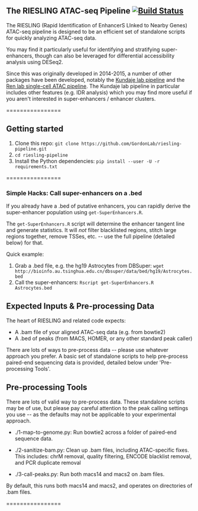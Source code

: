 ## The RIESLING ATAC-seq Pipeline [![Build Status](https://travis-ci.org/GordonLab/riesling-pipeline.svg?branch=master)](https://travis-ci.org/GordonLab/riesling-pipeline)

The RIESLING (Rapid Identification of EnhancerS LInked to Nearby Genes) ATAC-seq pipeline is designed to be an efficient set of standalone scripts for quickly analyzing ATAC-seq data.

You may find it particularly useful for identifying and stratifying super-enhancers, though can also be leveraged for differential accessibility analysis using DESeq2.

Since this was originally developed in 2014-2015, a number of other packages have been developed, notably the [Kundaje lab pipeline](https://github.com/kundajelab/atac_dnase_pipelines) and the [Ren lab single-cell ATAC pipeline](https://github.com/r3fang/scATAC). The Kundaje lab pipeline in particular includes other features (e.g. IDR analysis) which you may find more useful if you aren't interested in super-enhancers / enhancer clusters.

================

## Getting started
1. Clone this repo: `git clone https://github.com/GordonLab/riesling-pipeline.git`
2. `cd riesling-pipeline`
3. Install the Python dependencies: `pip install --user -U -r requirements.txt`

================

### Simple Hacks: Call super-enhancers on a .bed

If you already have a .bed of putative enhancers, you can rapidly derive the super-enhancer population using `get-SuperEnhancers.R`.

The `get-SuperEnhancers.R` script will determine the enhancer tangent line and generate statistics. It will *not* filter blacklisted regions, stitch large regions together, remove TSSes, etc. -- use the full pipeline (detailed below) for that.

Quick example:

1. Grab a .bed file, e.g. the hg19 Astrocytes from DBSuper: `wget http://bioinfo.au.tsinghua.edu.cn/dbsuper/data/bed/hg19/Astrocytes.bed`
2. Call the super-enhancers: `Rscript get-SuperEnhancers.R Astrocytes.bed`

<!---
The output will look like:


Again, this may not be appropriate on non-preprocessed (blacklisted, TSS-filtered, etc.) data. You more likely want to use the full pipeline, detailed below.
--->


<!---
# A Working Example

** (Coming soon) **
--->

## Expected Inputs & Pre-processing Data

The heart of RIESLING and related code expects:

* A .bam file of your aligned ATAC-seq data (e.g. from bowtie2)
* A .bed of peaks (from MACS, HOMER, or any other standard peak caller)

There are lots of ways to pre-process data -- please use whatever approach you prefer. A basic set of standalone
scripts to help pre-process paired-end sequencing data is provided, detailed below under 'Pre-processing Tools'.

<!---
## Calling Super-Enhancers, Stretch Enhancers, and more

** (Full example coming soon) **

## Differential Accessibility Analyses (e.g. with DESeq2)

** (Full example coming soon) **
*/
-->

## Pre-processing Tools

There are lots of valid way to pre-process data. These standalone scripts may be of use, but please pay careful attention
to the peak calling settings you use -- as the defaults may not be applicable to your experimental approach.


* ./1-map-to-genome.py: Run bowtie2 across a folder of paired-end sequence data.

* ./2-sanitize-bam.py: Clean up .bam files, including ATAC-specific fixes.
This includes: chrM removal, quality filtering, ENCODE blacklist removal, and PCR duplicate removal

* ./3-call-peaks.py: Run both macs14 and macs2 on .bam files.

By default, this runs both macs14 and macs2, and operates on directories of .bam files.

================
